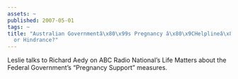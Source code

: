 ```yaml
---
assets: ~
published: 2007-05-01
tags: ~
title: "Australian Governmentâ\x80\x99s Pregnancy â\x80\x9CHelplineâ\x80\x9D - Help
  or Hindrance?"
---
```

Leslie talks to Richard Aedy on ABC Radio National’s Life Matters about
the Federal Government’s “Pregnancy Support” measures.